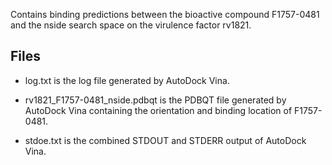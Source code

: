Contains binding predictions between the bioactive compound F1757-0481 and the nside search space on the virulence factor rv1821.

## Files

- log.txt is the log file generated by AutoDock Vina.

- rv1821_F1757-0481_nside.pdbqt is the PDBQT file generated by AutoDock Vina containing the orientation and binding location of F1757-0481.

- stdoe.txt is the combined STDOUT and STDERR output of AutoDock Vina.

